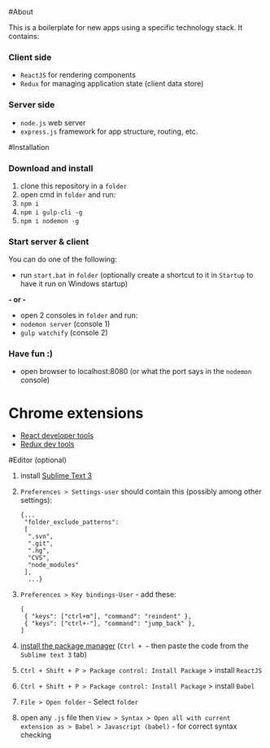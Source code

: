 #About

This is a boilerplate for new apps using a specific technology stack. It contains:

### Client side
- `ReactJS` for rendering components
- `Redux` for managing application state (client data store)

### Server side
- `node.js` web server
- `express.js` framework for app structure, routing, etc.

#Installation

### Download and install
1. clone this repository in a `folder`
1. open cmd in `folder` and run:
1. `npm i`
1. `npm i gulp-cli -g`
1. `npm i nodemon -g`
 
### Start server & client
You can do one of the following:
- run `start.bat` in `folder` (optionally create a shortcut to it in `Startup` to have it run on Windows startup)

**- or -**
- open 2 consoles in `folder` and run:
- `nodemon server` (console 1)
- `gulp watchify` (console 2)
 
### Have fun :)
- open browser to localhost:8080 (or what the port says in the `nodemon` console)

# Chrome extensions

- [React developer tools](https://chrome.google.com/webstore/detail/react-developer-tools/fmkadmapgofadopljbjfkapdkoienihi?hl=en)
- [Redux dev tools](https://chrome.google.com/webstore/detail/redux-devtools/lmhkpmbekcpmknklioeibfkpmmfibljd?hl=en)

#Editor (optional)
1. install [Sublime Text 3](https://download.sublimetext.com/Sublime%20Text%20Build%203103%20x64%20Setup.exe)
1. `Preferences > Settings-user` should contain this (possibly among other settings):

    ```
    {...
     "folder_exclude_patterns":
     [
      ".svn",
      ".git",
      ".hg",
      "CVS",
      "node_modules"
     ],
      ...}
    ```
1. `Preferences > Key bindings-User` - add these:

    ```
    [
     { "keys": ["ctrl+m"], "command": "reindent" },
     { "keys": ["ctrl+-"], "command": "jump_back" },
    ]
    ```
1. [install the package manager](https://packagecontrol.io/installation) (`Ctrl + ~` then paste the code from the `Sublime text 3` tab)
1. `Ctrl + Shift + P > Package control: Install Package` > install `ReactJS`
1. `Ctrl + Shift + P > Package control: Install Package` > install `Babel`
1. `File > Open folder` - Select `folder`
1. open any `.js` file then `View > Syntax > Open all with current extension as > Babel > Javascript (babel)` - for correct syntax checking
